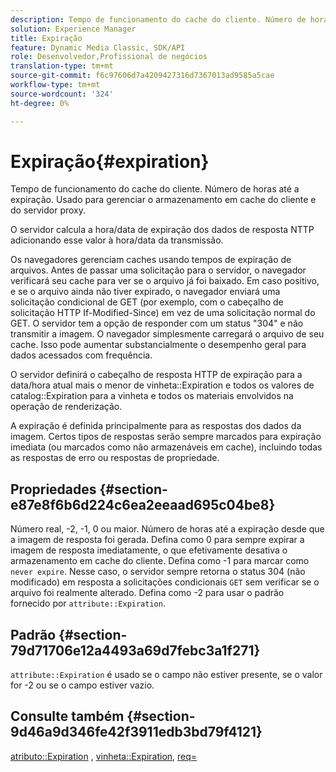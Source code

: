 ```yaml
---
description: Tempo de funcionamento do cache do cliente. Número de horas até a expiração. Usado para gerenciar o armazenamento em cache do cliente e do servidor proxy.
solution: Experience Manager
title: Expiração
feature: Dynamic Media Classic, SDK/API
role: Desenvolvedor,Profissional de negócios
translation-type: tm+mt
source-git-commit: f6c97606d7a4209427316d7367013ad9585a5cae
workflow-type: tm+mt
source-wordcount: '324'
ht-degree: 0%

---
```



# Expiração{#expiration}

Tempo de funcionamento do cache do cliente. Número de horas até a expiração. Usado para gerenciar o armazenamento em cache do cliente e do servidor proxy.

O servidor calcula a hora/data de expiração dos dados de resposta NTTP adicionando esse valor à hora/data da transmissão.

Os navegadores gerenciam caches usando tempos de expiração de arquivos. Antes de passar uma solicitação para o servidor, o navegador verificará seu cache para ver se o arquivo já foi baixado. Em caso positivo, e se o arquivo ainda não tiver expirado, o navegador enviará uma solicitação condicional de GET (por exemplo, com o cabeçalho de solicitação HTTP If-Modified-Since) em vez de uma solicitação normal do GET. O servidor tem a opção de responder com um status &quot;304&quot; e não transmitir a imagem. O navegador simplesmente carregará o arquivo de seu cache. Isso pode aumentar substancialmente o desempenho geral para dados acessados com frequência.

O servidor definirá o cabeçalho de resposta HTTP de expiração para a data/hora atual mais o menor de vinheta::Expiration e todos os valores de catalog::Expiration para a vinheta e todos os materiais envolvidos na operação de renderização.

A expiração é definida principalmente para as respostas dos dados da imagem. Certos tipos de respostas serão sempre marcados para expiração imediata (ou marcados como não armazenáveis em cache), incluindo todas as respostas de erro ou respostas de propriedade.

## Propriedades {#section-e87e8f6b6d224c6ea2eeaad695c04be8}

Número real, -2, -1, 0 ou maior. Número de horas até a expiração desde que a imagem de resposta foi gerada. Defina como 0 para sempre expirar a imagem de resposta imediatamente, o que efetivamente desativa o armazenamento em cache do cliente. Defina como -1 para marcar como `never expire`. Nesse caso, o servidor sempre retorna o status 304 (não modificado) em resposta a solicitações condicionais `GET` sem verificar se o arquivo foi realmente alterado. Defina como -2 para usar o padrão fornecido por `attribute::Expiration`.

## Padrão {#section-79d71706e12a4493a69d7febc3a1f271}

`attribute::Expiration` é usado se o campo não estiver presente, se o valor for -2 ou se o campo estiver vazio.

## Consulte também {#section-9d46a9d346fe42f3911edb3bd79f4121}

[atributo::Expiration](../../../../../ir-api/material-cat/image-rendering-api-ref/c-ir-material-catalog/c-ir-attributes-reference/r-ir-expiration.md#reference-0f68ad8199c64bd4bc8d27dd78b7d996) ,  [vinheta::Expiration](../../../../../ir-api/material-cat/image-rendering-api-ref/c-ir-material-catalog/c-ir-vignette-map-reference/r-ir-expiration-vignette.md#reference-df80829da93e4c0ab3f97a1792d9c74c),  [req=](../../../../../ir-api/http-protocol/image-rendering-api-ref/c-ir-http-protocol-ref/c-ir-http-protocol-command-reference/r-ir-req.md#reference-792b1a663fb64261bd2de2a209b847fb)
